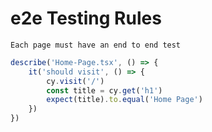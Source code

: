 # e2e Testing Rules

`Each page must have an end to end test`
```TypeScript
describe('Home-Page.tsx', () => {
    it('should visit', () => {
        cy.visit('/')
        const title = cy.get('h1')
        expect(title).to.equal('Home Page')
    })
})
```